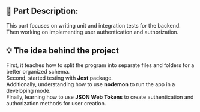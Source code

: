 ## :page_with_curl: **Part Description:**

This part focuses on writing unit and integration tests for the backend.<br>
Then working on implementing user authentication and authorization.

## :bulb: **The idea behind the project**

First, it teaches how to split the program into separate files and folders for a better organized schema.<br>
Second, started testing with **Jest** package.<br>
Additionally, understanding how to use **nodemon** to run the app in a developing mode.<br>
Finally, learning how to use **JSON Web Tokens** to create authentication and authorization methods for user creation.
